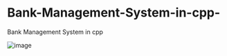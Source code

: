 # Bank-Management-System-in-cpp-
Bank Management System in cpp 


![image](https://user-images.githubusercontent.com/53042582/85026145-f1037300-b195-11ea-8986-e19dd0141142.png)
